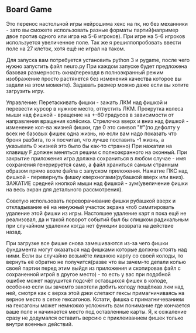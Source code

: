 ##  Board Game
Это перенос настольной игры нейрошима хекс на пк, но без механники - зато вы сможете использовать разные форматы партий(например двое против одного или игра на 5-6 игроков). При игре на 5-6 игроков используется увеличенное поле. Так же я решилпопробовать ввести поле на 27 клеток, хотя ещё не играл на таком. 

Для запуска вам потребуется установить python 3 и pygame, после чего нужно запустить файл neuro.py
При каждом запуске будет предложена базовая размерность окна(переходя в полноэкранный режим изображение просто растянется без изменения качества которое вы задали на этом моменте). Задавать размер можно даже если вы хотите загрузить игру. 

Управление:
Перетаскивать фишки - зажать ЛКМ над фишкой и перевести курсор в нужное место, отпустить ЛКМ.
Прокрутка колеса мыши над фишкой - вращение на +-60 градусов в зависимости от направления вращения колёсика.
Стрелочка вверх и вниз над фишкой - изменение кол-ва жизней фишки, где 0 это символ "#"(по дефолту у всех не базовых фишек одна жизнь, но если вам надо показать что броня разбита, то я посчитал, что лучше поставить -1 жизнь, а указывать 0 жизней это было бы как-то странно)
При нажатии на клавишу F должен меняться решим с полноэкранного на оконный.
При закрытие приложения игра должна сохраниться в любом случае - имя сохранения генерируется само, а файл храниться самым странным образом прямо возле файла с запуском приложения.
Нажатие ПКС над фишкой - перевернуть фишку кверхногами(рубашкой вверх или вниз).
ЗАЖАТИЕ средней кнопкой мыши над фишкой - зум(увеличение фишки на весь экран для детального рассмотрения).

Советую использовать переворачивание фишки рубашкой вверх и откладывание её на ненужный участок экрана чтоб симитировать удаление этой фишки из игры. Настояшее удаление карт я пока ещё не реализовал, да и такой поворот событий был бы слишком радикальным при случайном удалении когда нет  функции возврата на действие назад.

При загрузке все фишке снова замешиваются из-за чего фишки фундамента могут оказаться над фишками которые должны стоять над ними. Если вы случайно возьмёте лишнюю карту со своей колоды, то вернуть её обратно не получится(разве что вы зачем-то делали копью своей партии перед этим выйдя из приложения и скопировав файл с сохраненной игрой в другое место) - то есть у вас при подобной ошибке может нарушится подсчёт оставщихся фишек в колоде, особенно если вы зачемто захотели добить колоду пощёлкав лкм над ней, смотря как с верха этой дэки слетают гексы примагничиваясь на верное место в сетке гексагонов. Кстати, фишка с примагничеванием на гексагоны может немножко усложнить вам понимание где кончается ваше поле и начинается место под оставленные карты. Я, к сожаление сразу не додумался оставить версию с приклеиванием фишек только внутри военных действий.
